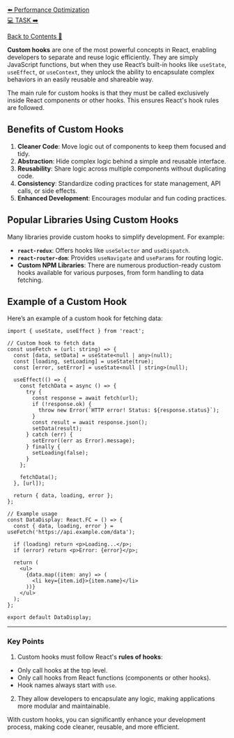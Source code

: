 [⬅️ Performance Optimization](performance-optimization.md)  
[💻 TASK ➡️](task.md)

[Back to Contents 📑](../../README.md#module-3)

**Custom hooks** are one of the most powerful concepts in React, enabling developers to separate and reuse logic efficiently. They are simply JavaScript functions, but when they use React’s built-in hooks like `useState`, `useEffect`, or `useContext`, they unlock the ability to encapsulate complex behaviors in an easily reusable and shareable way.

The main rule for custom hooks is that they must be called exclusively inside React components or other hooks. This ensures React's hook rules are followed.

## Benefits of Custom Hooks

1. **Cleaner Code**: Move logic out of components to keep them focused and tidy.
2. **Abstraction**: Hide complex logic behind a simple and reusable interface.
3. **Reusability**: Share logic across multiple components without duplicating code.
4. **Consistency**: Standardize coding practices for state management, API calls, or side effects.
5. **Enhanced Development**: Encourages modular and fun coding practices.


## Popular Libraries Using Custom Hooks

Many libraries provide custom hooks to simplify development. For example:
- **`react-redux`**: Offers hooks like `useSelector` and `useDispatch`.
- **`react-router-dom`**: Provides `useNavigate` and `useParams` for routing logic.
- **Custom NPM Libraries**: There are numerous production-ready custom hooks available for various purposes, from form handling to data fetching.


## Example of a Custom Hook

Here’s an example of a custom hook for fetching data:

```tsx
import { useState, useEffect } from 'react';

// Custom hook to fetch data
const useFetch = (url: string) => {
  const [data, setData] = useState<null | any>(null);
  const [loading, setLoading] = useState(true);
  const [error, setError] = useState<null | string>(null);

  useEffect(() => {
    const fetchData = async () => {
      try {
        const response = await fetch(url);
        if (!response.ok) {
          throw new Error(`HTTP error! Status: ${response.status}`);
        }
        const result = await response.json();
        setData(result);
      } catch (err) {
        setError((err as Error).message);
      } finally {
        setLoading(false);
      }
    };

    fetchData();
  }, [url]);

  return { data, loading, error };
};

// Example usage
const DataDisplay: React.FC = () => {
  const { data, loading, error } = useFetch('https://api.example.com/data');

  if (loading) return <p>Loading...</p>;
  if (error) return <p>Error: {error}</p>;

  return (
    <ul>
      {data.map((item: any) => (
        <li key={item.id}>{item.name}</li>
      ))}
    </ul>
  );
};

export default DataDisplay;
```

---

### Key Points

1. Custom hooks must follow React's **rules of hooks**:
  - Only call hooks at the top level.
  - Only call hooks from React functions (components or other hooks).
  - Hook names always start with `use`.
2. They allow developers to encapsulate any logic, making applications more modular and maintainable.

With custom hooks, you can significantly enhance your development process, making code cleaner, reusable, and more efficient.
